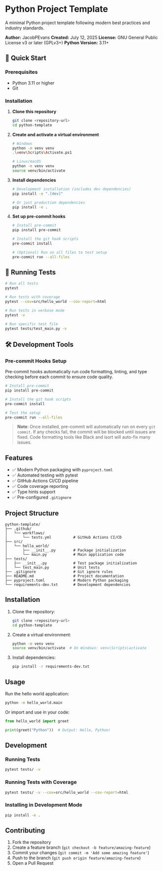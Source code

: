 # Python Project Template

A minimal Python project template following modern best practices and industry standards.

**Author:** JacobPEvans
**Created:** July 12, 2025
**License:** GNU General Public License v3 or later (GPLv3+)
**Python Version:** 3.11+

## 🚀 Quick Start

### Prerequisites
- Python 3.11 or higher
- Git

### Installation

1. **Clone this repository**
   ```bash
   git clone <repository-url>
   cd python-template
   ```

2. **Create and activate a virtual environment**
   ```bash
   # Windows
   python -m venv venv
   .\venv\Scripts\Activate.ps1

   # Linux/macOS
   python -m venv venv
   source venv/bin/activate
   ```

3. **Install dependencies**
   ```bash
   # Development installation (includes dev dependencies)
   pip install -e ".[dev]"

   # Or just production dependencies
   pip install -e .
   ```

4. **Set up pre-commit hooks**
   ```bash
   # Install pre-commit
   pip install pre-commit

   # Install the git hook scripts
   pre-commit install

   # (Optional) Run on all files to test setup
   pre-commit run --all-files
   ```

## 🧪 Running Tests

```bash
# Run all tests
pytest

# Run tests with coverage
pytest --cov=src/hello_world --cov-report=html

# Run tests in verbose mode
pytest -v

# Run specific test file
pytest tests/test_main.py -v
```

## 🛠️ Development Tools

### Pre-commit Hooks Setup

Pre-commit hooks automatically run code formatting, linting, and type checking before each commit to ensure code quality.
```bash
# Install pre-commit
pip install pre-commit

# Install the git hook scripts
pre-commit install

# Test the setup
pre-commit run --all-files
```

> **Note**: Once installed, pre-commit will automatically run on every `git commit`. If any checks fail, the commit will be blocked until issues are fixed. Code formatting tools like Black and isort will auto-fix many issues.

## Features

- ✅ Modern Python packaging with `pyproject.toml`
- ✅ Automated testing with pytest
- ✅ GitHub Actions CI/CD pipeline
- ✅ Code coverage reporting
- ✅ Type hints support
- ✅ Pre-configured `.gitignore`

## Project Structure

```
python-template/
├── .github/
│   └── workflows/
│       └── tests.yml          # GitHub Actions CI/CD
├── src/
│   └── hello_world/
│       ├── __init__.py        # Package initialization
│       └── main.py            # Main application code
├── tests/
│   ├── __init__.py            # Test package initialization
│   └── test_main.py           # Unit tests
├── .gitignore                 # Git ignore rules
├── README.md                  # Project documentation
├── pyproject.toml             # Modern Python packaging
└── requirements-dev.txt       # Development dependencies
```

## Installation

1. Clone the repository:
   ```bash
   git clone <repository-url>
   cd python-template
   ```

2. Create a virtual environment:
   ```bash
   python -m venv venv
   source venv/bin/activate  # On Windows: venv\Scripts\activate
   ```

3. Install dependencies:
   ```bash
   pip install -r requirements-dev.txt
   ```

## Usage

Run the hello world application:

```bash
python -m hello_world.main
```

Or import and use in your code:

```python
from hello_world import greet

print(greet("Python"))  # Output: Hello, Python!
```

## Development

### Running Tests

```bash
pytest tests/ -v
```

### Running Tests with Coverage

```bash
pytest tests/ -v --cov=src/hello_world --cov-report=html
```

### Installing in Development Mode

```bash
pip install -e .
```

## Contributing

1. Fork the repository
2. Create a feature branch (`git checkout -b feature/amazing-feature`)
3. Commit your changes (`git commit -m 'Add some amazing feature'`)
4. Push to the branch (`git push origin feature/amazing-feature`)
5. Open a Pull Request
